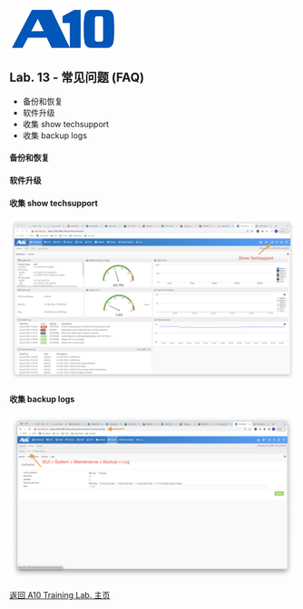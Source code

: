 ![](/Images/A10-NewLogos-Blue-NoReg-RGB-50.png)

## Lab. 13 - 常见问题 (FAQ)
 - 备份和恢复
 - 软件升级
 - 收集 show techsupport
 - 收集 backup logs

#### 备份和恢复

#### 软件升级

#### 收集 show techsupport
![收集 show techsupport](/Images/ShowTech.png)

#### 收集 backup logs
![收集 backup logs](/Images/BackupLog.png)

[返回 A10 Training Lab. 主页](https://github.com/borissiu/A10_Training_Lab)